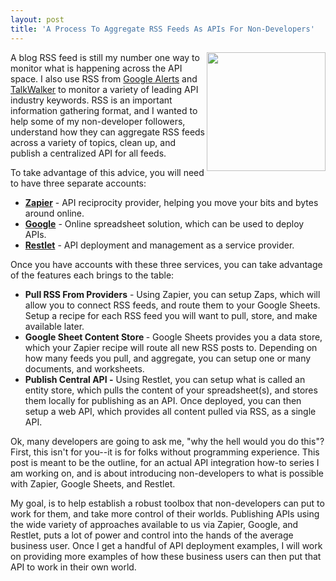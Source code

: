 ```yaml
---
layout: post
title: 'A Process To Aggregate RSS Feeds As APIs For Non-Developers'
---
```

<p><img src="https://s3.amazonaws.com/kinlane-productions/bw-icons/bw-rss-icon.png" alt="" width="190" align="right" /></p>
<p>A blog RSS feed is still my number one way to monitor what is happening across the API space. I also use RSS from <a href="https://www.google.com/alerts">Google Alerts</a> and <a href="http://www.talkwalker.com/en/social-media-intelligence/">TalkWalker</a> to monitor a variety of leading API industry keywords. RSS is an important information gathering format, and I wanted to help some of my non-developer followers, understand how they can aggregate RSS feeds across a variety of topics, clean up, and publish a centralized API for all feeds.</p>
<p>To take advantage of this advice, you will need to have three separate accounts:</p>
<ul>
<li><strong><a href="https://zapier.com/">Zapier</a></strong> - API reciprocity provider, helping you move your bits and bytes around online.</li>
<li><strong><a href="https://accounts.google.com/">Google</a></strong> - Online spreadsheet solution, which can be used to deploy APIs.</li>
<li><strong><a href="http://restlet.com/">Restlet</a></strong> - API deployment and management as a service provider.</li>
</ul>
<p>Once you have accounts with these three services, you can take advantage of the features each brings to the table:</p>
<ul>
<li><strong>Pull RSS From Providers</strong> - Using Zapier, you can setup Zaps, which will allow you to connect RSS feeds, and route them to your Google Sheets. Setup a recipe for each RSS feed you will want to pull, store, and make available later.</li>
<li><strong>Google Sheet Content Store </strong>- Google Sheets provides you a data store, which your Zapier recipe will route all new RSS posts to. Depending on how many feeds you pull, and aggregate, you can setup one or many documents, and worksheets.</li>
<li><strong>Publish Central API -</strong> Using Restlet, you can setup what is called an entity store, which pulls the content of your spreadsheet(s), and stores them locally for publishing as an API. Once deployed, you can then setup a web API, which provides all content pulled via RSS, as a single API.</li>
</ul>
<p>Ok, many developers are going to ask me, "why the hell would you do this"? First, this isn't for you--it is for folks without programming experience. This post is meant to be the outline, for an actual API integration how-to series I am working on, and is about introducing non-developers to what is possible with Zapier, Google Sheets, and Restlet.</p>
<p>My goal, is to help establish a robust toolbox that non-developers can put to work for them, and take more control of their worlds. Publishing APIs using the wide variety of approaches available to us via Zapier, Google, and Restlet, puts a lot of power and control into the hands of the average business user. Once I get a handful of API deployment examples, I will work on providing more examples of how these business users can then put that API to work in their own world.&nbsp;</p>